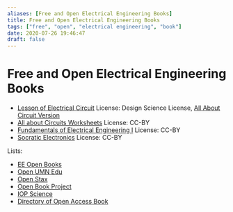 ```yaml
---
aliases: [Free and Open Electrical Engineering Books]
title: Free and Open Electrical Engineering Books
tags: ["free", "open", "electrical engineering", "book"]
date: 2020-07-26 19:46:47
draft: false
---
```


# Free and Open Electrical Engineering Books

- [Lesson of Electrical Circuit](https://www.ibiblio.org/kuphaldt/electricCircuits/) License: Design Science License, [All About Circuit Version](https://www.allaboutcircuits.com/textbook/)
- [All about Circuits Worksheets](https://www.allaboutcircuits.com/worksheets/) License: CC-BY
- [Fundamentals of Electrical Engineering I](https://open.umn.edu/opentextbooks/textbooks/fundamentals-of-electrical-engineering-1) License: CC-BY
- [Socratic Electronics](https://www.ibiblio.org/kuphaldt/socratic/index.html) License: CC-BY

Lists:

- [EE Open Books](https://opentextbc.ca/oerdiscipline/chapter/electrical-engineering/)
- [Open UMN Edu](https://open.umn.edu/opentextbooks/subjects/electrical)
- [Open Stax](https://cnx.org/browse)
- [Open Book Project](https://www.openbookproject.net/books/)
- [IOP Science](https://iopscience.iop.org/bookList/10/1)
- [Directory of Open Access Book](https://www.doabooks.org/doab?uiLanguage=en)

